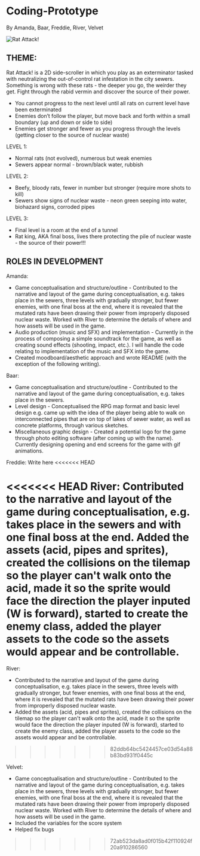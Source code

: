 # Coding-Prototype
By Amanda, Baar, Freddie, River, Velvet

![Rat Attack!](https://github.com/zmwf129/epic-win-side-scroller/assets/149950646/3920be53-363b-4d83-b6e2-7ceecf4efde8)

## THEME: 
Rat Attack! is a 2D side-scroller in which you play as an exterminator tasked with neutralizing the out-of-control rat infestation in the city sewers. Something is wrong with these rats - the deeper you go, the weirder they get. Fight through the rabid vermin and discover the source of their power.

- You cannot progress to the next level until all rats on current level have been exterminated
- Enemies don’t follow the player, but move back and forth within a small boundary (up and down or side to side)
- Enemies get stronger and fewer as you progress through the levels (getting closer to the source of nuclear waste)

LEVEL 1:
- Normal rats (not evolved), numerous but weak enemies
- Sewers appear normal - brown/black water, rubbish

LEVEL 2:
- Beefy, bloody rats, fewer in number but stronger (require more shots to kill)
- Sewers show signs of nuclear waste - neon green seeping into water, biohazard signs, corroded pipes

LEVEL 3:
- Final level is a room at the end of a tunnel
- Rat king, AKA final boss, lives there protecting the pile of nuclear waste - the source of their power!!!

## ROLES IN DEVELOPMENT
Amanda: 
- Game conceptualisation and structure/outline - Contributed to the narrative and layout of the game during conceptualisation, e.g. takes place in the sewers, three levels with gradually stronger, but fewer enemies, with one final boss at the end, where it is revealed that the mutated rats have been drawing their power from improperly disposed nuclear waste. Worked with River to determine the details of where and how assets will be used in the game.
- Audio production (music and SFX) and implementation - Currently in the process of composing a simple soundtrack for the game, as well as creating sound effects (shooting, impact, etc.). I will handle the code relating to implementation of the music and SFX into the game.
- Created moodboard/aesthetic approach and wrote README (with the exception of the following writing).

Baar:
- Game conceptualisation and structure/outline - Contributed to the narrative and layout of the game during conceptualisation, e.g. takes place in the sewers.
- Level design - Conceptualised the RPG map format and basic level design e.g. came up with the idea of the player being able to walk on interconnected pipes that are on top of lakes of sewer water, as well as concrete platforms, through various sketches.
- Miscellaneous graphic design - Created a potential logo for the game through photo editing software (after coming up with the name). Currently designing opening and end screens for the game with gif animations.

Freddie: Write here
<<<<<<< HEAD

<<<<<<< HEAD
River: Contributed to the narrative and layout of the game during conceptualisation, e.g. takes place in the sewers and with one final boss at the end. Added the assets (acid, pipes and sprites), created the collisions on the tilemap so the player can't walk onto the acid, made it so the sprite would face the direction the player inputed (W is forward), started to create the enemy class, added the player assets to the code so the assets would appear and be controllable. 
=======
River: 
- Contributed to the narrative and layout of the game during conceptualisation, e.g. takes place in the sewers, three levels with gradually stronger, but fewer enemies, with one final boss at the end, where it is revealed that the mutated rats have been drawing their power from improperly disposed nuclear waste.
- Added the assets (acid, pipes and sprites), created the collisions on the tilemap so the player can't walk onto the acid, made it so the sprite would face the direction the player inputed (W is forward), started to create the enemy class, added the player assets to the code so the assets would appear and be controllable. 
>>>>>>> 82ddb64bc5424457ce03d54a88b83bd931f0445c

Velvet: 
- Game conceptualisation and structure/outline - Contributed to the narrative and layout of the game during conceptualisation, e.g. takes place in the sewers, three levels with gradually stronger, but fewer enemies, with one final boss at the end, where it is revealed that the mutated rats have been drawing their power from improperly disposed nuclear waste. Worked with River to determine the details of where and how assets will be used in the game.
- Included the variables for the score system
- Helped fix bugs 

>>>>>>> 72ab523da8ad0f015b42f110924f20a910286560
